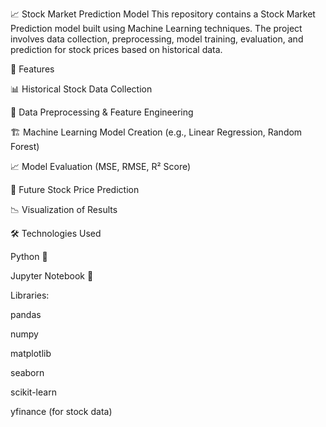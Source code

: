 📈 Stock Market Prediction Model
This repository contains a Stock Market Prediction model built using Machine Learning techniques. 
The project involves data collection, preprocessing, model training, evaluation,
and prediction for stock prices based on historical data.

🚀 Features

📊 Historical Stock Data Collection

🧹 Data Preprocessing & Feature Engineering

🏗️ Machine Learning Model Creation (e.g., Linear Regression, Random Forest)

📈 Model Evaluation (MSE, RMSE, R² Score)

🔮 Future Stock Price Prediction

📉 Visualization of Results

🛠️ Technologies Used

Python 🐍

Jupyter Notebook 📓

Libraries:

pandas

numpy

matplotlib

seaborn

scikit-learn

yfinance (for stock data)
